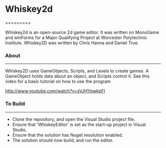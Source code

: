 # Whiskey2d
=========

Whiskey2d is an open-source 2d game editor. It was written on MonoGame and winForms for a Major Qualifying Project at Worcester Polytechnic Institute. Whiskey2D was written by Chris Hanna and Daniel True. 

### About
-------

Whiskey2D uses GameObjects, Scripts, and Levels to create games. A GameObject holds data about an object, and Scripts control it. See this video for a basic tutorial on how to use the program

http://www.youtube.com/watch?v=sVJHYpwkpFI

### To Build
--------

* Clone the repository, and open the Visual Studio project file.
* Ensure that 'WhiskeyEditor' is set as the start-up project in Visual Studio.
* Ensure that the solution has Nuget resolution enabled.
* The solution should now build, and run the editor. 

